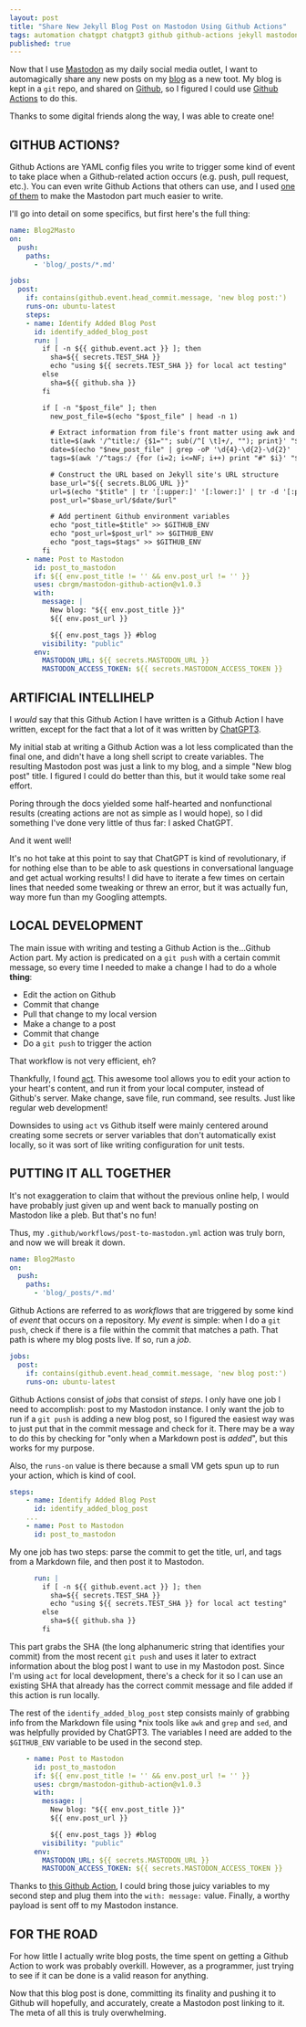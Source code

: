 ```yaml
---
layout: post
title: "Share New Jekyll Blog Post on Mastodon Using Github Actions"
tags: automation chatgpt chatgpt3 github github-actions jekyll mastodon
published: true
---
```


Now that I use [Mastodon](https://masto.neb.host) as my daily social media outlet, I want to automagically share any new posts on my [blog](https://michaelchadwick.info) as a new toot. My blog is kept in a `git` repo, and shared on [Github](https://github.com), so I figured I could use [Github Actions](https://docs.github.com/en/actions) to do this.

Thanks to some digital friends along the way, I was able to create one!

<!--more-->

## GITHUB ACTIONS?

Github Actions are YAML config files you write to trigger some kind of event to take place when a Github-related action occurs (e.g. push, pull request, etc.). You can even write Github Actions that others can use, and I used [one of them](https://github.com/cbrgm/mastodon-github-action) to make the Mastodon part much easier to write.

I'll go into detail on some specifics, but first here's the full thing:

```yaml
name: Blog2Masto
on:
  push:
    paths:
      - 'blog/_posts/*.md'

jobs:
  post:
    if: contains(github.event.head_commit.message, 'new blog post:')
    runs-on: ubuntu-latest
    steps:
    - name: Identify Added Blog Post
      id: identify_added_blog_post
      run: |
        if [ -n ${{ github.event.act }} ]; then
          sha=${{ secrets.TEST_SHA }}
          echo "using ${{ secrets.TEST_SHA }} for local act testing"
        else
          sha=${{ github.sha }}
        fi

        if [ -n "$post_file" ]; then
          new_post_file=$(echo "$post_file" | head -n 1)

          # Extract information from file's front matter using awk and grep
          title=$(awk '/^title:/ {$1=""; sub(/^[ \t]+/, ""); print}' "$new_post_file" | tr -d '"')
          date=$(echo "$new_post_file" | grep -oP '\d{4}-\d{2}-\d{2}' | sed 's/-/\//g')
          tags=$(awk '/^tags:/ {for (i=2; i<=NF; i++) print "#" $i}' "$new_post_file" | tr -d '[,]' | tr '\n' ' ')

          # Construct the URL based on Jekyll site's URL structure
          base_url="${{ secrets.BLOG_URL }}"
          url=$(echo "$title" | tr '[:upper:]' '[:lower:]' | tr -d '[:punct:]' | sed -E 's/[[:space:]]+/-/g' | sed -E 's/^-//;s/-$//')
          post_url="$base_url/$date/$url"

          # Add pertinent Github environment variables
          echo "post_title=$title" >> $GITHUB_ENV
          echo "post_url=$post_url" >> $GITHUB_ENV
          echo "post_tags=$tags" >> $GITHUB_ENV
        fi
    - name: Post to Mastodon
      id: post_to_mastodon
      if: ${{ env.post_title != '' && env.post_url != '' }}
      uses: cbrgm/mastodon-github-action@v1.0.3
      with:
        message: |
          New blog: "${{ env.post_title }}"
          ${{ env.post_url }}

          ${{ env.post_tags }} #blog
        visibility: "public"
      env:
        MASTODON_URL: ${{ secrets.MASTODON_URL }}
        MASTODON_ACCESS_TOKEN: ${{ secrets.MASTODON_ACCESS_TOKEN }}
```

## ARTIFICIAL INTELLIHELP

I _would_ say that this Github Action I have written is a Github Action I have written, except for the fact that a lot of it was written by [ChatGPT3](https://chat.openai.com).

My initial stab at writing a Github Action was a lot less complicated than the final one, and didn't have a long shell script to create variables. The resulting Mastodon post was just a link to my blog, and a simple "New blog post" title. I figured I could do better than this, but it would take some real effort.

Poring through the docs yielded some half-hearted and nonfunctional results (creating actions are not as simple as I would hope), so I did something I've done very little of thus far: I asked ChatGPT.

And it went well!

It's no hot take at this point to say that ChatGPT is kind of revolutionary, if for nothing else than to be able to ask questions in conversational language and get actual working results! I did have to iterate a few times on certain lines that needed some tweaking or threw an error, but it was actually fun, way more fun than my Googling attempts.

## LOCAL DEVELOPMENT

The main issue with writing and testing a Github Action is the...Github Action part. My action is predicated on a `git push` with a certain commit message, so every time I needed to make a change I had to do a whole **thing**:

* Edit the action on Github
* Commit that change
* Pull that change to my local version
* Make a change to a post
* Commit that change
* Do a `git push` to trigger the action

That workflow is not very efficient, eh?

Thankfully, I found [act](https://github.com/nektos/act). This awesome tool allows you to edit your action to your heart's content, and run it from your local computer, instead of Github's server. Make change, save file, run command, see results. Just like regular web development!

Downsides to using `act` vs Github itself were mainly centered around creating some secrets or server variables that don't automatically exist locally, so it was sort of like writing configuration for unit tests.

## PUTTING IT ALL TOGETHER

It's not exaggeration to claim that without the previous online help, I would have probably just given up and went back to manually posting on Mastodon like a pleb. But that's no fun!

Thus, my `.github/workflows/post-to-mastodon.yml` action was truly born, and now we will break it down.

```yaml
name: Blog2Masto
on:
  push:
    paths:
      - 'blog/_posts/*.md'
```

Github Actions are referred to as _workflows_ that are triggered by some kind of _event_ that occurs on a repository. My _event_ is simple: when I do a `git push`, check if there is a file within the commit that matches a path. That path is where my blog posts live. If so, run a _job_.

```yaml
jobs:
  post:
    if: contains(github.event.head_commit.message, 'new blog post:')
    runs-on: ubuntu-latest
```

Github Actions consist of _jobs_ that consist of _steps_. I only have one job I need to accomplish: post to my Mastodon instance. I only want the job to run if a `git push` is adding a new blog post, so I figured the easiest way was to just put that in the commit message and check for it. There may be a way to do this by checking for "only when a Markdown post is _added_", but this works for my purpose.

Also, the `runs-on` value is there because a small VM gets spun up to run your action, which is kind of cool.

```yaml
steps:
    - name: Identify Added Blog Post
      id: identify_added_blog_post
    ...
    - name: Post to Mastodon
      id: post_to_mastodon
```

My one job has two steps: parse the commit to get the title, url, and tags from a Markdown file, and then post it to Mastodon.

```yaml
      run: |
        if [ -n ${{ github.event.act }} ]; then
          sha=${{ secrets.TEST_SHA }}
          echo "using ${{ secrets.TEST_SHA }} for local act testing"
        else
          sha=${{ github.sha }}
        fi
```

This part grabs the SHA (the long alphanumeric string that identifies your commit) from the most recent `git push` and uses it later to extract information about the blog post I want to use in my Mastodon post. Since I'm using `act` for local development, there's a check for it so I can use an existing SHA that already has the correct commit message and file added if this action is run locally.

The rest of the `identify_added_blog_post` step consists mainly of grabbing info from the Markdown file using *nix tools like `awk` and `grep` and `sed`, and was helpfully provided by ChatGPT3. The variables I need are added to the `$GITHUB_ENV` variable to be used in the second step.

```yaml
    - name: Post to Mastodon
      id: post_to_mastodon
      if: ${{ env.post_title != '' && env.post_url != '' }}
      uses: cbrgm/mastodon-github-action@v1.0.3
      with:
        message: |
          New blog: "${{ env.post_title }}"
          ${{ env.post_url }}

          ${{ env.post_tags }} #blog
        visibility: "public"
      env:
        MASTODON_URL: ${{ secrets.MASTODON_URL }}
        MASTODON_ACCESS_TOKEN: ${{ secrets.MASTODON_ACCESS_TOKEN }}
```

Thanks to [this Github Action](https://github.com/cbrgm/mastodon-github-action), I could bring those juicy variables to my second step and plug them into the `with: message:` value. Finally, a worthy payload is sent off to my Mastodon instance.

## FOR THE ROAD

For how little I actually write blog posts, the time spent on getting a Github Action to work was probably overkill. However, as a programmer, just trying to see if it can be done is a valid reason for anything.

Now that this blog post is done, committing its finality and pushing it to Github will hopefully, and accurately, create a Mastodon post linking to it. The meta of all this is truly overwhelming.
